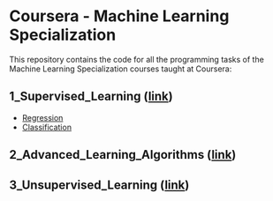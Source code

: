 # Coursera - Machine Learning Specialization
This repository contains the code for all the programming tasks of the Machine Learning Specialization courses taught at Coursera:

## 1_Supervised_Learning ([link](https://www.coursera.org/learn/machine-learning?specialization=machine-learning-introduction))
* [Regression](1_Supervised_Learning/1_Regression/)
* [Classification](1_Supervised_Learning/2_Classification/)

## 2_Advanced_Learning_Algorithms ([link](https://www.coursera.org/learn/advanced-learning-algorithms?specialization=machine-learning-introduction))
## 3_Unsupervised_Learning ([link](https://www.coursera.org/learn/advanced-learning-algorithms?specialization=machine-learning-introduction))





